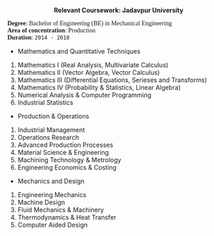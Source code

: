 <p align="center">
<b>Relevant Coursework: Jadavpur University</b><br/>
</p>

<span style="font-family:Garamond;">**Degree**: Bachelor of Engineering (BE) in Mechanical Engineering<br/>**Area of concentration**: Production<br/>**Duration**: `2014 - 2018`<br/></span>


- Mathematics and Quantitative Techniques

1. Mathematics I (Real Analysis, Multivariate Calculus)
2. Mathematics II (Vector Algebra, Vector Calculus)
3. Mathematics III (Differential Equations, Serieses and Transforms)
4. Mathematics IV (Probability & Statistics, Linear Algebra)
5. Numerical Analysis & Computer Programming
6. Industrial Statistics


- Production & Operations

1. Industrial Management
2. Operations Research
3. Advanced Production Processes
4. Material Science & Engineering
5. Machining Technology & Metrology
6. Engineering Economics & Costing


- Mechanics and Design

1. Engineering Mechanics
2. Machine Design
3. Fluid Mechanics & Machinery
4. Thermodynamics & Heat Transfer
5. Computer Aided Design


